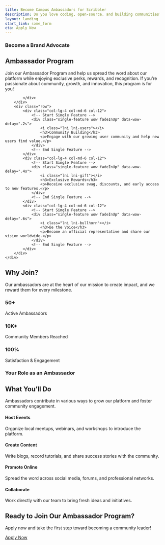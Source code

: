 ```yaml
---
title: Become Campus Ambassadors for Scribbler
description: Do you love coding, open-source, and building communities?  Join Scribbler’s Campus Ambassador Program and become the face of Scribbler at your college!
layout: landing
start_link: some_form
cta: Apply Now
---
```



<!-- Start Features Area -->
<section id="features" class="features section">
    <div class="container">
        <div class="row">
            <div class="col-12">
                <div class="title">
                    <h3 class="wow zoomIn" data-wow-delay=".2s">Become a Brand Advocate</h3>
                    <h2 class="wow fadeInUp" data-wow-delay=".4s">Ambassador Program</h2>
					<p class="wow fadeInUp" data-wow-delay=".6s">
                        Join our Ambassador Program and help us spread the word about our platform while enjoying exclusive perks, rewards, and recognition. If you’re passionate about community, growth, and innovation, this program is for you!
                    </p> 
				</div>
				

		
		
            </div>
        </div>
        <div class="row">
            <div class="col-lg-4 col-md-6 col-12">
                <!-- Start Single Feature -->
                <div class="single-feature wow fadeInUp" data-wow-delay=".2s">
                    <i class="lni lni-users"></i>
                    <h3>Community Building</h3>
                    <p>Engage with our growing user community and help new users find value.</p>
                </div>
                <!-- End Single Feature -->
            </div>
            <div class="col-lg-4 col-md-6 col-12">
                <!-- Start Single Feature -->
                <div class="single-feature wow fadeInUp" data-wow-delay=".4s">
                    <i class="lni lni-gift"></i>
                    <h3>Exclusive Rewards</h3>
                    <p>Receive exclusive swag, discounts, and early access to new features.</p>
                </div>
                <!-- End Single Feature -->
            </div>
            <div class="col-lg-4 col-md-6 col-12">
                <!-- Start Single Feature -->
                <div class="single-feature wow fadeInUp" data-wow-delay=".6s">
                    <i class="lni lni-bullhorn"></i>
                    <h3>Be the Voice</h3>
                    <p>Become an official representative and share our vision worldwide.</p>
                </div>
                <!-- End Single Feature -->
            </div>
        </div>
    </div>
</section>
<!-- End Features Area -->

<!-- Start Achievement Area -->
<section class="our-achievement section">
    <div class="container">
        <div class="row">
            <div class="col-lg-10 offset-lg-1 col-md-12 col-12">
                <div class="title">
                    <h2>Why Join?</h2>
                    <p>Our ambassadors are at the heart of our mission to create impact, and we reward them for every milestone.</p>
                </div>
            </div>
        </div>
        <div class="row">
            <div class="col-lg-8 offset-lg-2 col-md-12 col-12">
                <div class="row">
                    <div class="col-lg-4 col-md-4 col-12">
                        <div class="single-achievement wow fadeInUp" data-wow-delay=".2s">
                            <h3 class="counter"><span id="secondo1" class="countup" cup-end="50">50</span>+</h3>
                            <p>Active Ambassadors</p>
                        </div>
                    </div>
                    <div class="col-lg-4 col-md-4 col-12">
                        <div class="single-achievement wow fadeInUp" data-wow-delay=".4s">
                            <h3 class="counter"><span id="secondo2" class="countup" cup-end="10">10</span>K+</h3>
                            <p>Community Members Reached</p>
                        </div>
                    </div>
                    <div class="col-lg-4 col-md-4 col-12">
                        <div class="single-achievement wow fadeInUp" data-wow-delay=".6s">
                            <h3 class="counter"><span id="secondo3" class="countup" cup-end="100">100</span>%</h3>
                            <p>Satisfaction & Engagement</p>
                        </div>
                    </div>
                </div>
            </div>
        </div>
    </div>
</section>
<!-- End Achievement Area -->

<!-- Start Use Cases Area -->
<section id="usecases" class="pricing-table section">
    <div class="container">
        <div class="row">
            <div class="col-12">
                <div class="title">
                    <h3 class="wow zoomIn" data-wow-delay=".2s">Your Role as an Ambassador</h3>
                    <h2 class="wow fadeInUp" data-wow-delay=".4s">What You’ll Do</h2>
                    <p class="wow fadeInUp" data-wow-delay=".6s">Ambassadors contribute in various ways to grow our platform and foster community engagement.</p>
                </div>
            </div>
        </div>
        <div class="row">
            <div class="col-lg-3 col-md-6 col-12">
                <!-- Single Table -->
                <div class="single-table wow fadeInUp" data-wow-delay=".2s">
                    <div class="table-head">
                        <h4 class="title">Host Events</h4>
                        <p>Organize local meetups, webinars, and workshops to introduce the platform.</p>
                    </div>
                </div>
            </div>
            <div class="col-lg-3 col-md-6 col-12">
                <!-- Single Table -->
                <div class="single-table wow fadeInUp" data-wow-delay=".4s">
                    <div class="table-head">
                        <h4 class="title">Create Content</h4>
                        <p>Write blogs, record tutorials, and share success stories with the community.</p>
                    </div>
                </div>
            </div>
            <div class="col-lg-3 col-md-6 col-12">
                <!-- Single Table -->
                <div class="single-table wow fadeInUp" data-wow-delay=".6s">
                    <div class="table-head">
                        <h4 class="title">Promote Online</h4>
                        <p>Spread the word across social media, forums, and professional networks.</p>
                    </div>
                </div>
            </div>
            <div class="col-lg-3 col-md-6 col-12">
                <!-- Single Table -->
                <div class="single-table wow fadeInUp" data-wow-delay=".8s">
                    <div class="table-head">
                        <h4 class="title">Collaborate</h4>
                        <p>Work directly with our team to bring fresh ideas and initiatives.</p>
                    </div>
                </div>
            </div>
        </div>
    </div>
</section>
<!-- End Use Cases Area -->

<!-- Start Call To Action Area -->
<section class="section call-action">
    <div class="container">
        <div class="row">
            <div class="col-lg-8 offset-lg-2 col-md-12 col-12">
                <div class="cta-content">
                    <h2 class="wow fadeInUp" data-wow-delay=".2s">Ready to Join Our Ambassador Program?</h2>
                    <p class="wow fadeInUp" data-wow-delay=".4s">Apply now and take the first step toward becoming a community leader!</p>
                    <div class="button wow fadeInUp" data-wow-delay=".6s">
                        <a href="linkt-to-form" target="_blank" class="btn">Apply Now</a>
                    </div>
                </div>
            </div>
        </div>
    </div>
</section>
<!-- End Call To Action Area -->
